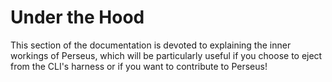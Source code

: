 # Under the Hood

This section of the documentation is devoted to explaining the inner workings of Perseus, which will be particularly useful if you choose to eject from the CLI's harness or if you want to contribute to Perseus!
